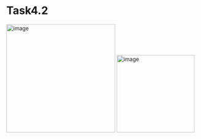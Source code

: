 # Task4.2
<img width="284" alt="image" src="https://user-images.githubusercontent.com/119172109/208267521-f7c2b60b-c43b-4a35-ac36-237f9fe90aa8.png">
<img width="203" alt="image" src="https://user-images.githubusercontent.com/119172109/208267552-c0208b52-5435-4c03-85ac-ccab5a751bfa.png">
